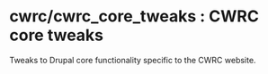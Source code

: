 # cwrc/cwrc_core_tweaks : CWRC core tweaks

Tweaks to Drupal core functionality specific to the CWRC website.
